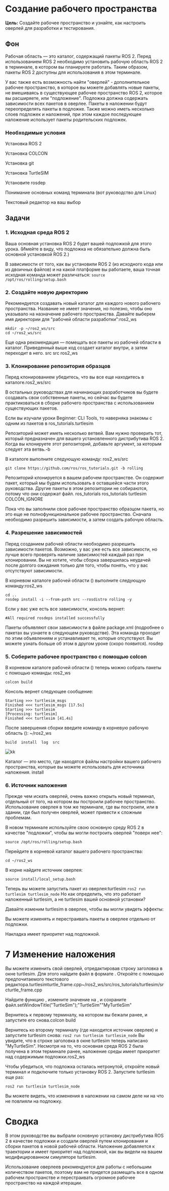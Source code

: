 # Создание рабочего пространства
**Цель:** Создайте рабочее пространство и узнайте, как настроить оверлей для разработки и тестирования.
## Фон
Рабочая область — это каталог, содержащий пакеты ROS 2. Перед использованием ROS 2 необходимо установить рабочую область ROS 2 в терминале, в котором вы планируете работать. Таким образом, пакеты ROS 2 доступны для использования в этом терминале.

У вас также есть возможность найти "оверлей" - дополнительное рабочее пространство, в которое вы можете добавлять новые пакеты, не вмешиваясь в существующее рабочее пространство ROS 2, которое вы расширяете, или "подложение". Подложка должна содержать зависимости всех пакетов в оверлее. Пакеты в наложении будут переопределять пакеты в подложке. Также можно иметь несколько слоев подложек и наложений, при этом каждое последующее наложение использует пакеты родительских подложек.

### Необходимые условия
Установка ROS 2

Установка COLCON

Установка git

Установка TurtleSIM

Установите rosdep

Понимание основных команд терминала (вот руководство для Linux)

Текстовый редактор на ваш выбор

## Задачи
### 1. Исходная среда ROS 2
Ваша основная установка ROS 2 будет вашей подложкой для этого урока. (Имейте в виду, что подложка не обязательно должна быть основной установкой ROS 2.)

В зависимости от того, как вы установили ROS 2 (из исходного кода или из двоичных файлов) и на какой платформе вы работаете, ваша точная исходная команда может различаться:
```source /opt/ros/rolling/setup.bash```

### 2. Создайте новую директорию
Рекомендуется создавать новый каталог для каждого нового рабочего пространства. Название не имеет значения, но полезно, чтобы оно указывало на назначение рабочего пространства. Давайте выберем имя директории для "рабочей области разработки":ros2_ws
```
mkdir -p ~/ros2_ws/src
cd ~/ros2_ws/src
```

Еще одна рекомендация — помещать все пакеты из рабочей области в каталог. Приведенный выше код создает каталог внутри, а затем переходит в него. src src ros2_ws

### 3. Клонирование репозитория образцов
Перед клонированием убедитесь, что вы все еще находитесь в каталоге.ros2_ws/src

В остальных руководствах для начинающих разработчиков вы будете создавать свои собственные пакеты, но сейчас вы будете практиковаться в сборке рабочего пространства с использованием существующих пакетов.

Если вы изучали уроки Beginner: CLI Tools, то наверняка знакомы с одним из пакетов в ros_tutorials.turtlesim

Репозиторий может иметь несколько ветвей. Вам нужно проверить тот, который предназначен для вашего установленного дистрибутива ROS 2. Когда вы клонируете этот репозиторий, добавьте аргумент, за которым следует эта ветвь.-b

В каталоге выполните следующую команду: ros2_ws/src

```git clone https://github.com/ros/ros_tutorials.git -b rolling```

Репозиторий клонируется в вашем рабочем пространстве. Он содержит пакет, который мы будем использовать в оставшейся части этого руководства. Другие пакеты в этом репозитории не собираются, потому что они содержат файл. ros_tutorials ros_tutorials turtlesim COLCON_IGNORE

Пока что вы заполнили свое рабочее пространство образцом пакета, но это еще не полнофункциональное рабочее пространство. Сначала необходимо разрешить зависимости, а затем создать рабочую область.

### 4. Разрешение зависимостей
Перед созданием рабочей области необходимо разрешить зависимости пакетов. Возможно, у вас уже есть все зависимости, но лучше всего проверять наличие зависимостей каждый раз при клонировании. Вы не хотите, чтобы сборка завершилась неудачей после долгого ожидания только для того, чтобы понять, что у вас отсутствуют зависимости.

В корневом каталоге рабочей области () выполните следующую команду:ros2_ws

```
cd ..
rosdep install -i --from-path src --rosdistro rolling -y
```

Если у вас уже есть все зависимости, консоль вернет:

```#All required rosdeps installed successfully```

Пакеты объявляют свои зависимости в файле package.xml (подробнее о пакетах вы узнаете в следующем руководстве). Эта команда проходит по этим объявлениям и устанавливает те, которые отсутствуют. Вы можете узнать больше об этом в другом уроке (скоро появится). rosdep

### 5. Соберите рабочее пространство с помощью colcon
В корневом каталоге рабочей области () теперь можно собрать пакеты с помощью команды: ros2_ws

```colcon build```

Консоль вернет следующее сообщение:

```
Starting >>> turtlesim_msgs
Finished <<< turtlesim_msgs [17.5s]
Starting >>> turtlesim
[Processing: turtlesim]
Finished <<< turtlesim [41.4s]
```

После завершения сборки введите команду в корневую рабочую область (): ~/ros2_ws
```
build  install  log  src
```
![kk](https://i.postimg.cc/C5HbQ4wt/2024-11-26-124731.png)

Каталог — это место, где находятся файлы настройки вашего рабочего пространства, которые вы можете использовать для источника наложения. install

### 6. Источник наложения
Прежде чем искать оверлей, очень важно открыть новый терминал, отдельный от того, на котором вы построили рабочее пространство. Использование оверлея в том же терминале, где вы построили, или в здании, где был получен оверлей, может привести к сложным проблемам.

В новом терминале используйте свою основную среду ROS 2 в качестве "подложки", чтобы вы могли построить оверлей "поверх нее":
```
source /opt/ros/rolling/setup.bash
```

Перейдите в корневой каталог вашего рабочего пространства:
```
cd ~/ros2_ws
```

В корне найдите источник оверлея:
```
source install/local_setup.bash
```
Теперь вы можете запустить пакет из оверлея:turtlesim
```ros2 run turtlesim turtlesim_node```
Но как определить, что это работает наложенный turtlesim, а не turtlesim вашей основной установки?

Давайте изменим turtlesim в оверлее, чтобы вы могли увидеть эффекты:

Вы можете изменять и перестраивать пакеты в оверлее отдельно от подложки.

Накладка имеет приоритет над подложкой.
# 7 Изменение наложения 
Вы можете изменить свой оверлей, отредактировав строку заголовка в окне turtlesim. Для этого найдите файл в формате . Откройте с помощью предпочитаемого текстового редактора.turtlesimturtle_frame.cpp~/ros2_ws/src/ros_tutorials/turtlesim/srcturtle_frame.cpp

Найдите функцию , измените значение на , и сохраните файл.setWindowTitle("TurtleSim");"TurtleSim""MyTurtleSim"

Вернитесь к первому терминалу, на котором вы бежали ранее, и запустите его снова.colcon build

Вернитесь ко второму терминалу (где находится источник оверлея) и запустите turtlesim снова:
```ros2 run turtlesim turtlesim_node```
Вы увидите, что в строке заголовка в окне turtlesim теперь написано "MyTurtleSim".
Несмотря на то, что основная среда ROS 2 была получена в этом терминале ранее, наложение среды имеет приоритет над содержимым подложки.ros2_ws

Чтобы убедиться, что подложка осталась нетронутой, откройте новый терминал и подключите только установку ROS 2. Запустите turtlesim еще раз:
```
ros2 run turtlesim turtlesim_node
```
Вы можете видеть, что изменения в наложении на самом деле ни на что не повлияли на подложку.

# Сводка
В этом руководстве вы выбрали основную установку дистрибутива ROS 2 в качестве подложки и создали оверлей путем клонирования и сборки пакетов в новой рабочей области. Наложение добавляется к траектории и имеет приоритет над подложкой, как вы видели на вашем модифицированном симуляторе turtlesim.

Использование оверлеев рекомендуется для работы с небольшим количеством пакетов, поэтому вам не придется размещать все в одном рабочем пространстве и перестраивать огромное рабочее пространство на каждой итерации.

